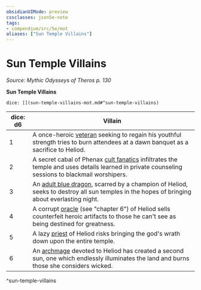 ```yaml
---
obsidianUIMode: preview
cssclasses: json5e-note
tags:
- compendium/src/5e/mot
aliases: ["Sun Temple Villains"]
---
```

# Sun Temple Villains
*Source: Mythic Odysseys of Theros p. 130* 

**Sun Temple Villains**

`dice: [](sun-temple-villains-mot.md#^sun-temple-villains)`

| dice: d6 | Villain |
|----------|---------|
| 1 | A once-heroic [veteran](Mechanics/bestiary/humanoid/veteran.md) seeking to regain his youthful strength tries to burn attendees at a dawn banquet as a sacrifice to Heliod. |
| 2 | A secret cabal of Phenax [cult fanatics](Mechanics/bestiary/humanoid/cult-fanatic.md) infiltrates the temple and uses details learned in private counseling sessions to blackmail worshipers. |
| 3 | An [adult blue dragon](Mechanics/bestiary/dragon/adult-blue-dragon.md), scarred by a champion of Heliod, seeks to destroy all sun temples in the hopes of bringing about everlasting night. |
| 4 | A corrupt [oracle](Mechanics/bestiary/humanoid/oracle-mot.md) (see "chapter 6") of Heliod sells counterfeit heroic artifacts to those he can't see as being destined for greatness. |
| 5 | A lazy [priest](Mechanics/bestiary/humanoid/priest.md) of Heliod risks bringing the god's wrath down upon the entire temple. |
| 6 | An [archmage](Mechanics/bestiary/humanoid/archmage.md) devoted to Heliod has created a second sun, one which endlessly illuminates the land and burns those she considers wicked. |
^sun-temple-villains